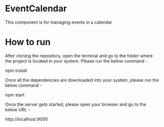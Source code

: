 # EventCalendar
This component is for managing events in a calendar

# How to run
After cloning the repository, open the terminal and go to the folder where the project is located in your system.
Please run the below command -

npm install

Once all the dependencies are downloaded into your system, please run the below command - 

npm start

Once the server gets started, please open your browser and go to the below URL - 

http://localhost:9000
